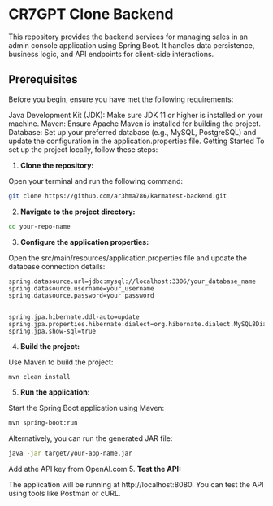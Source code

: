 # CR7GPT Clone Backend
This repository provides the backend services for managing sales in an admin console application using Spring Boot. It handles data persistence, business logic, and API endpoints for client-side interactions.

## Prerequisites
Before you begin, ensure you have met the following requirements:

Java Development Kit (JDK): Make sure JDK 11 or higher is installed on your machine.
Maven: Ensure Apache Maven is installed for building the project.
Database: Set up your preferred database (e.g., MySQL, PostgreSQL) and update the configuration in the application.properties file.
Getting Started
To set up the project locally, follow these steps:

1. **Clone the repository:**

Open your terminal and run the following command:

```bash
git clone https://github.com/ar3hma786/karmatest-backend.git
```

2. **Navigate to the project directory:**

```bash
cd your-repo-name
```

3. **Configure the application properties:**

Open the src/main/resources/application.properties file and update the database connection details:

```properties
spring.datasource.url=jdbc:mysql://localhost:3306/your_database_name
spring.datasource.username=your_username
spring.datasource.password=your_password


spring.jpa.hibernate.ddl-auto=update
spring.jpa.properties.hibernate.dialect=org.hibernate.dialect.MySQL8Dialect
spring.jpa.show-sql=true
```

4. **Build the project:**

Use Maven to build the project:

```bash
mvn clean install
```

5. **Run the application:**

Start the Spring Boot application using Maven:

```bash
mvn spring-boot:run
```

Alternatively, you can run the generated JAR file:

```bash
java -jar target/your-app-name.jar
```
Add athe API key from OpenAI.com
5. **Test the API:**

The application will be running at http://localhost:8080. You can test the API using tools like Postman or cURL.
